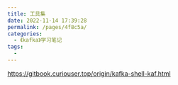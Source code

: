 ```yaml
---
title: 工具集
date: 2022-11-14 17:39:28
permalink: /pages/4f8c5a/
categories:
  - 《kafka》学习笔记
tags:
  - 
---
```

https://gitbook.curiouser.top/origin/kafka-shell-kaf.html